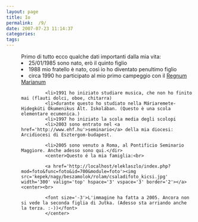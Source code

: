 ```yaml
---
layout: page
title: Io
permalink:  /9/ 
date: 2007-07-23 11:14:37
categories:   
tags:   
---
```

<dir>Primo di tutto ecco qualche dati importanti dalla mia vita:
             <li>25/01/1985 sono nato, erò il quinto figlio
             <li>1988 mio fratello è nato, così io ho diventato penultimo figlio
             <li>circa 1990 ho participato al mio primo campeggio con il <a href='http://www.regnum.hu'>Regnum Marianum </a>

             <li>1991 ho iniziato studiare musica, che non ho finito mai (flauti dolci, oboe, chitarra)
             <li>durante questo ho studiato nella Máriaremete-Hidegkúti Ökumenikus Ált. Iskolában. (Questo è una scola elementare ecumenica.)
             <li>1997 ho iniziato la scola media degli scolopi
             <li>2003 sono entrato nel <a href='http://www.ehf.hu'>seminario</a> della mia diocesi: Arcidiocesi di Esztergom-budapest.

             <li>2005 sono venuto a Roma, al Pontificio Seminario Maggiore. Anche adesso sono qui.</dir>
             <center>Questo é la mia famiglia:<br>

             <a href='http://localhost/eleklaszlo/index.php?mod=foto&func=foto&id=700&module=foto'><img  src='kepek/nagy/beszamolok/rolam/csaladifoto_kicsi.jpg' width='300' valign='top' hspace='3' vspace='3' border='2'></a><center><br>

             <font size='-3'>L'immagine ha fatta a 2005. Ancora non si vede la seconda figlia di Jutka. (Adesso sta arriando anche la terza. :-))</font>
             </center>